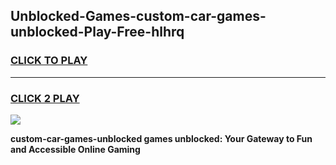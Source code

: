 
## Unblocked-Games-custom-car-games-unblocked-Play-Free-hlhrq
<h3>
<a href="https://premium76.site?title=custom-car-games-unblocked&ref=19M">CLICK TO PLAY</a></h3>
<hr>

<h3>
<a href="https://premium76.site?title=custom-car-games-unblocked&ref=19M">CLICK 2 PLAY</a>
  
</h3>

<a href="https://premium76.site?title=custom-car-games-unblocked&ref=19M"><img src="https://clearcache.store/games.png"></a>


**custom-car-games-unblocked games unblocked: Your Gateway to Fun and Accessible Online Gaming**
